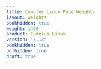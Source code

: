 ```yaml
---
title: Cumulus Linux Page Weights
layout: weights
bookhidden: true
weight: 1400
product: Cumulus Linux
version: "5.13"
bookhidden: true
pdfhidden: true
draft: true
---
```

